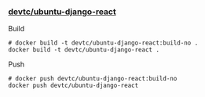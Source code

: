 ### [devtc/ubuntu-django-react](https://hub.docker.com/r/devtc/ubuntu-django-react/)

Build

```
# docker build -t devtc/ubuntu-django-react:build-no .
docker build -t devtc/ubuntu-django-react .
```

Push
```
# docker push devtc/ubuntu-django-react:build-no
docker push devtc/ubuntu-django-react
```
